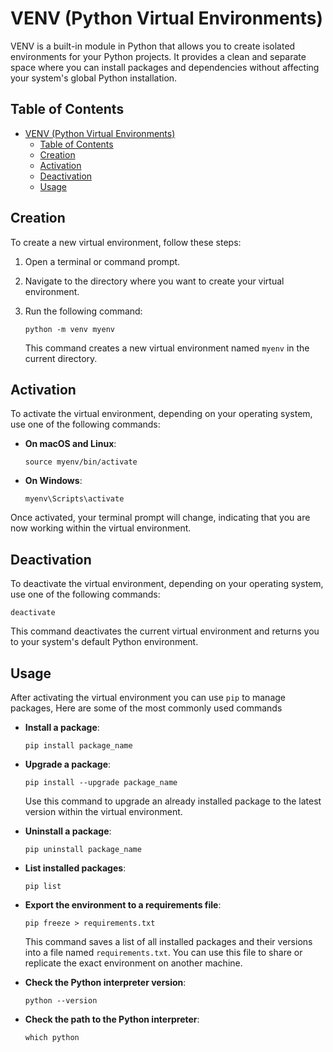 # VENV (Python Virtual Environments)

VENV is a built-in module in Python that allows you to create isolated environments for your Python projects. It provides a clean and separate space where you can install packages and dependencies without affecting your system's global Python installation.

## Table of Contents

- [VENV (Python Virtual Environments)](#venv-python-virtual-environments)
  - [Table of Contents](#table-of-contents)
  - [Creation](#creation)
  - [Activation](#activation)
  - [Deactivation](#deactivation)
  - [Usage](#usage)

## Creation

To create a new virtual environment, follow these steps:

1. Open a terminal or command prompt.

2. Navigate to the directory where you want to create your virtual environment.

3. Run the following command:

   ```shell
   python -m venv myenv
   ```

   This command creates a new virtual environment named `myenv` in the current directory.

## Activation

To activate the virtual environment, depending on your operating system, use one of the following commands:

- **On macOS and Linux**:

  ```shell
  source myenv/bin/activate
  ```

- **On Windows**:

  ```shell
  myenv\Scripts\activate
  ```

Once activated, your terminal prompt will change, indicating that you are now working within the virtual environment.

## Deactivation

To deactivate the virtual environment, depending on your operating system, use one of the following commands:

  ```shell
  deactivate
  ```

This command deactivates the current virtual environment and returns you to your system's default Python environment.

## Usage

After activating the virtual environment you can use `pip` to manage packages, Here are some of the most commonly used commands

- **Install a package**:

  ```shell
  pip install package_name
  ```

- **Upgrade a package**:

  ```shell
  pip install --upgrade package_name
  ```

  Use this command to upgrade an already installed package to the latest version within the virtual environment.

- **Uninstall a package**:

  ```shell
  pip uninstall package_name
  ```

- **List installed packages**:

  ```shell
  pip list
  ```

- **Export the environment to a requirements file**:

  ```shell
  pip freeze > requirements.txt
  ```

  This command saves a list of all installed packages and their versions into a file named `requirements.txt`. You can use this file to share or replicate the exact environment on another machine.

- **Check the Python interpreter version**:

  ```shell
  python --version
  ```

- **Check the path to the Python interpreter**:

  ```shell
  which python
  ```
